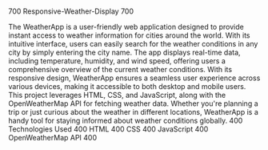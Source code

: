 #
700 Responsive-Weather-Display
700

The WeatherApp is a user-friendly web application designed to provide instant access to weather information for cities around the world. With its intuitive interface, users can easily search for the weather conditions in any city by simply entering the city name. The app displays real-time data, including temperature, humidity, and wind speed, offering users a comprehensive overview of the current weather conditions. With its responsive design, WeatherApp ensures a seamless user experience across various devices, making it accessible to both desktop and mobile users. This project leverages HTML, CSS, and JavaScript, along with the OpenWeatherMap API for fetching weather data. Whether you're planning a trip or just curious about the weather in different locations, WeatherApp is a handy tool for staying informed about weather conditions globally.
400
Technologies Used
400
HTML
400
CSS
400
JavaScript
400
OpenWeatherMap API
400
